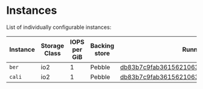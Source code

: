 # Instances

List of individually configurable instances:

| Instance | Storage Class |IOPS per GiB | Backing store | Running                                                                                                                                       |
|----------|---------------|-------------|---------------|-----------------------------------------------------------------------------------------------------------------------------------------------|
| `ber`    | io2           |1            | Pebble        | [db83b7c9fab3615621063378fdda568c6e8ba209](https://github.com/ipni/storetheindex/commit/db83b7c9fab3615621063378fdda568c6e8ba209) |
| `cali`   | io2           |1            | Pebble        | [db83b7c9fab3615621063378fdda568c6e8ba209](https://github.com/ipni/storetheindex/commit/db83b7c9fab3615621063378fdda568c6e8ba209) |
